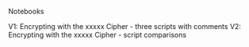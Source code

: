 Notebooks

V1: Encrypting with the xxxxx Cipher - three scripts with comments
V2: Encrypting with the xxxxx Cipher - script comparisons
